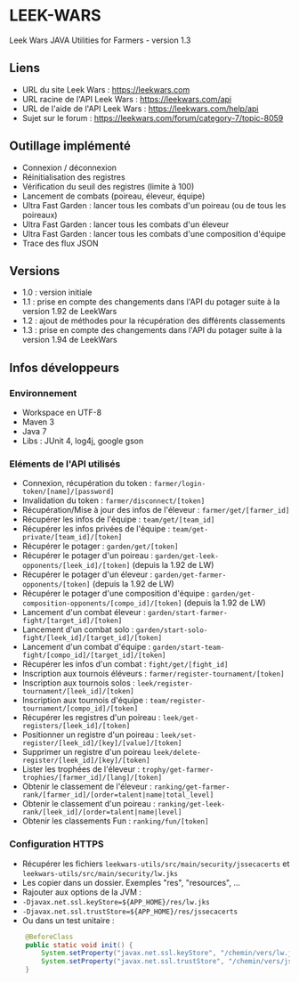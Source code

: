 # LEEK-WARS
Leek Wars JAVA Utilities for Farmers - version 1.3

## Liens
  * URL du site Leek Wars : https://leekwars.com
  * URL racine de l'API Leek Wars : https://leekwars.com/api
  * URL de l'aide de l'API Leek Wars : https://leekwars.com/help/api
  * Sujet sur le forum : https://leekwars.com/forum/category-7/topic-8059

## Outillage implémenté
  * Connexion / déconnexion
  * Réinitialisation des registres
  * Vérification du seuil des registres (limite à 100)
  * Lancement de combats (poireau, éleveur, équipe)
  * Ultra Fast Garden : lancer tous les combats d'un poireau (ou de tous les poireaux)
  * Ultra Fast Garden : lancer tous les combats d'un éleveur
  * Ultra Fast Garden : lancer tous les combats d'une composition d'équipe
  * Trace des flux JSON

## Versions
  * 1.0 : version initiale
  * 1.1 : prise en compte des changements dans l'API du potager suite à la version 1.92 de LeekWars
  * 1.2 : ajout de méthodes pour la récupération des différents classements
  * 1.3 : prise en compte des changements dans l'API du potager suite à la version 1.94 de LeekWars

## Infos développeurs

### Environnement
  * Workspace en UTF-8
  * Maven 3
  * Java 7
  * Libs : JUnit 4, log4j, google gson
    
### Eléments de l'API utilisés
  * Connexion, récupération du token : `farmer/login-token/[name]/[password]`
  * Invalidation du token : `farmer/disconnect/[token]`
  * Récupération/Mise à jour des infos de l'éleveur : `farmer/get/[farmer_id]`
  * Récupérer les infos de l'équipe : `team/get/[team_id]`
  * Récupérer les infos privées de l'équipe : `team/get-private/[team_id]/[token]`
  * Récupérer le potager : `garden/get/[token]`
  * Récupérer le potager d'un poireau : `garden/get-leek-opponents/[leek_id]/[token]` (depuis la 1.92 de LW)
  * Récupérer le potager d'un éleveur : `garden/get-farmer-opponents/[token]` (depuis la 1.92 de LW)
  * Récupérer le potager d'une composition d'équipe : `garden/get-composition-opponents/[compo_id]/[token]` (depuis la 1.92 de LW)
  * Lancement d'un combat éleveur : `garden/start-farmer-fight/[target_id]/[token]`
  * Lancement d'un combat solo : `garden/start-solo-fight/[leek_id]/[target_id]/[token]`
  * Lancement d'un combat d'équipe : `garden/start-team-fight/[compo_id]/[target_id]/[token]`
  * Récupérer les infos d'un combat : `fight/get/[fight_id]`
  * Inscription aux tournois éléveurs : `farmer/register-tournament/[token]`
  * Inscription aux tournois solos : `leek/register-tournament/[leek_id]/[token]`
  * Inscription aux tournois d'équipe : `team/register-tournament/[compo_id]/[token]`
  * Récupérer les registres d'un poireau : `leek/get-registers/[leek_id]/[token]`
  * Positionner un registre d'un poireau : `leek/set-register/[leek_id]/[key]/[value]/[token]`
  * Supprimer un registre d'un poireau `leek/delete-register/[leek_id]/[key]/[token]`
  * Lister les trophées de l'éleveur : `trophy/get-farmer-trophies/[farmer_id]/[lang]/[token]`
  * Obtenir le classement de l'éleveur : `ranking/get-farmer-rank/[farmer_id]/[order=talent|name|total_level]`
  * Obtenir le classement d'un poireau : `ranking/get-leek-rank/[leek_id]/[order=talent|name|level]`
  * Obtenir les classements Fun : `ranking/fun/[token]`

### Configuration HTTPS
  * Récupérer les fichiers `leekwars-utils/src/main/security/jssecacerts` et `leekwars-utils/src/main/security/lw.jks`
  * Les copier dans un dossier. Exemples "res", "resources",  ...
  * Rajouter aux options de la JVM :
   * `-Djavax.net.ssl.keyStore=${APP_HOME}/res/lw.jks`
   * `-Djavax.net.ssl.trustStore=${APP_HOME}/res/jssecacerts`
  * Ou dans un test unitaire :

```java
	@BeforeClass
	public static void init() {
		System.setProperty("javax.net.ssl.keyStore", "/chemin/vers/lw.jks");
		System.setProperty("javax.net.ssl.trustStore", "/chemin/vers/jssecacerts");
	}
```
